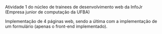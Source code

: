 Atividade 1 do núcleo de trainees de desenvolvimento web da InfoJr (Empresa junior de computação da UFBA)

Implementação de 4 páginas web, sendo a última com a implementação de um formulário (apenas o front-end implementado).